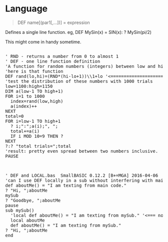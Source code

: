 # Language

> DEF name[(par1[,...])] = expression

Defines a single line function. eg, DEF MySin(x) = SIN(x): ? MySin(pi/2)

This might come in handy sometime.
<pre>

' RND - returns a number from 0 to almost 1
' DEF - one line function definition
'A function for random numbers (integers) between low and high (inclusive)
'here is that function
DEF rand(lo,hi)=(RND*(hi-lo+1))\\1+lo '<======================= RND and DEF
'test the distribution of these numbers with 1000 trials
low=1100:high=1150
DIM a(low-1 TO high+1)
FOR i=1 to 1000
  index=rand(low,high)
  a(index)++
NEXT
total=0
FOR i=low-1 TO high+1
  ? i;":";a(i);", ";
  total+=a(i)
  IF i MOD 10=9 THEN ?
NEXT
?:? "total trials=";total
'result: pretty even spread between two numbers inclusive.
PAUSE

</pre>

<pre>

' DEF and LOCAL.bas  SmallBASIC 0.12.2 [B+=MGA] 2016-04-06
'can I use DEF locally in a sub without interfering with main variable or DEF names
def aboutMe() = "I am texting from main code."
? "Hi, ";aboutMe
mySub
? "Goodbye, ";aboutMe
pause
sub mySub()
  'local def aboutMe() = "I am texting from mySub." '<=== note: this did not work 
  local aboutMe
  def aboutMe() = "I am texting from mySub."
? "Hi, ";aboutMe
end

</pre>

